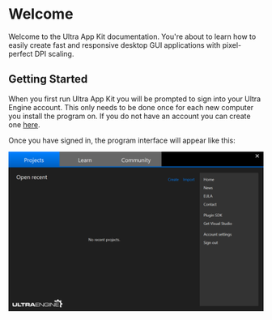 # Welcome

Welcome to the Ultra App Kit documentation. You're about to learn how to easily create fast and responsive desktop GUI applications with pixel-perfect DPI scaling.

## Getting Started

When you first run Ultra App Kit you will be prompted to sign into your Ultra Engine account. This only needs to be done once for each new computer you install the program on. If you do not have an account you can create one [here](https://www.ultraengine.com/community/register/).

Once you have signed in, the program interface will appear like this:

<img src='https://github.com/Leadwerks/Documentation/raw/master/Images/UltraAppKit_interface.png' width='600px'/>
